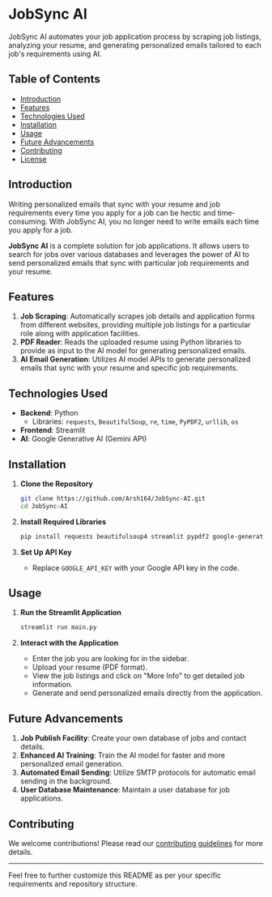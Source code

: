 # JobSync AI

JobSync AI automates your job application process by scraping job listings, analyzing your resume, and generating personalized emails tailored to each job's requirements using AI.

## Table of Contents
- [Introduction](#introduction)
- [Features](#features)
- [Technologies Used](#technologies-used)
- [Installation](#installation)
- [Usage](#usage)
- [Future Advancements](#future-advancements)
- [Contributing](#contributing)
- [License](#license)

## Introduction

Writing personalized emails that sync with your resume and job requirements every time you apply for a job can be hectic and time-consuming. With JobSync AI, you no longer need to write emails each time you apply for a job.

**JobSync AI** is a complete solution for job applications. It allows users to search for jobs over various databases and leverages the power of AI to send personalized emails that sync with particular job requirements and your resume.

## Features

1. **Job Scraping**: Automatically scrapes job details and application forms from different websites, providing multiple job listings for a particular role along with application facilities.
2. **PDF Reader**: Reads the uploaded resume using Python libraries to provide as input to the AI model for generating personalized emails.
3. **AI Email Generation**: Utilizes AI model APIs to generate personalized emails that sync with your resume and specific job requirements.

## Technologies Used

- **Backend**: Python
  - Libraries: `requests`, `BeautifulSoup`, `re`, `time`, `PyPDF2`, `urllib`, `os`
- **Frontend**: Streamlit
- **AI**: Google Generative AI (Gemini API)

## Installation

1. **Clone the Repository**

   ```bash
   git clone https://github.com/Arsh164/JobSync-AI.git
   cd JobSync-AI
   ```

2. **Install Required Libraries**

   ```bash
   pip install requests beautifulsoup4 streamlit pypdf2 google-generative-ai
   ```

3. **Set Up API Key**

   - Replace `GOOGLE_API_KEY` with your Google API key in the code.

## Usage

1. **Run the Streamlit Application**

   ```bash
   streamlit run main.py
   ```

2. **Interact with the Application**

   - Enter the job you are looking for in the sidebar.
   - Upload your resume (PDF format).
   - View the job listings and click on "More Info" to get detailed job information.
   - Generate and send personalized emails directly from the application.

## Future Advancements

1. **Job Publish Facility**: Create your own database of jobs and contact details.
2. **Enhanced AI Training**: Train the AI model for faster and more personalized email generation.
3. **Automated Email Sending**: Utilize SMTP protocols for automatic email sending in the background.
4. **User Database Maintenance**: Maintain a user database for job applications.

## Contributing

We welcome contributions! Please read our [contributing guidelines](CONTRIBUTING.md) for more details.


---

Feel free to further customize this README as per your specific requirements and repository structure.
